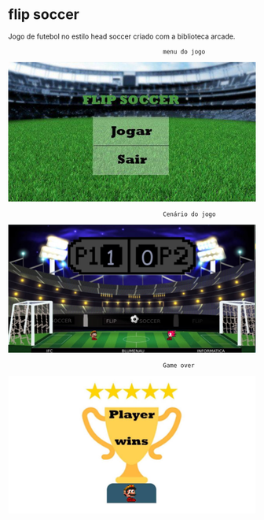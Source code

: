 # flip soccer
  Jogo de futebol no estilo head soccer criado com a biblioteca arcade.

                                                menu do jogo 
  ![flip-soccer](img/plano.jpg)
  
                                                Cenário do jogo 
  ![flip-soccer](img/cenario.jpg)

                                                Game over
  ![flip-soccer](img/vitoria1.jpg)

